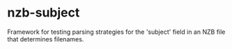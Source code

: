 # nzb-subject
Framework for testing parsing strategies for the 'subject' field in an NZB file that determines filenames.
